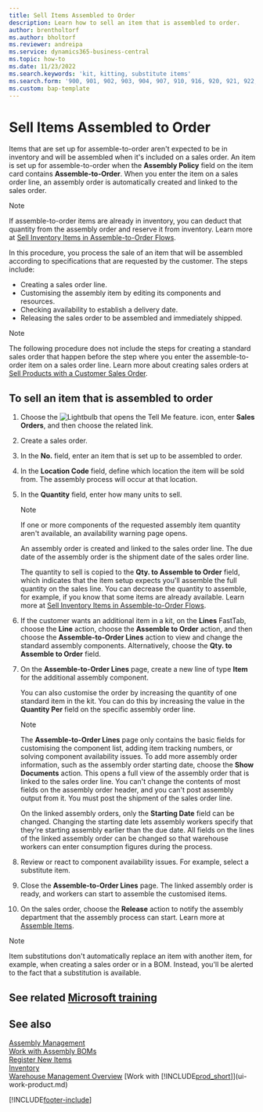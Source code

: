 ```yaml
---
title: Sell Items Assembled to Order
description: Learn how to sell an item that is assembled to order.
author: brentholtorf
ms.author: bholtorf
ms.reviewer: andreipa
ms.service: dynamics365-business-central
ms.topic: how-to
ms.date: 11/23/2022
ms.search.keywords: 'kit, kitting, substitute items'
ms.search.form: '900, 901, 902, 903, 904, 907, 910, 916, 920, 921, 922, 923, 940, 941, 942, 930, 931, 932, 914, 915, 905'
ms.custom: bap-template
---
```

# <a name="sell-items-assembled-to-order"></a>Sell Items Assembled to Order

Items that are set up for assemble-to-order aren't expected to be in inventory and will be assembled when it's included on a sales order. An item is set up for assemble-to-order when the **Assembly Policy** field on the item card contains **Assemble-to-Order**. When you enter the item on a sales order line, an assembly order is automatically created and linked to the sales order.  

> [!NOTE]  
> If assemble-to-order items are already in inventory, you can deduct that quantity from the assembly order and reserve it from inventory. Learn more at [Sell Inventory Items in Assemble-to-Order Flows](assembly-how-to-sell-assemble-to-order-items-and-inventory-items-together.md).  

In this procedure, you process the sale of an item that will be assembled according to specifications that are requested by the customer. The steps include: 

* Creating a sales order line.
* Customising the assembly item by editing its components and resources.
* Checking availability to establish a delivery date.
* Releasing the sales order to be assembled and immediately shipped.  

> [!NOTE]  
> The following procedure does not include the steps for creating a standard sales order that happen before the step where you enter the assemble-to-order item on a sales order line. Learn more about creating sales orders at [Sell Products with a Customer Sales Order](sales-how-sell-products.md).  

## <a name="to-sell-an-item-that-is-assembled-to-order"></a>To sell an item that is assembled to order

1. Choose the ![Lightbulb that opens the Tell Me feature.](media/ui-search/search_small.png "Tell me what you want to do") icon, enter **Sales Orders**, and then choose the related link.  
2. Create a sales order. 
3. In the **No.** field, enter an item that is set up to be assembled to order.  
4. In the **Location Code** field, define which location the item will be sold from. The assembly process will occur at that location.  
5. In the **Quantity** field, enter how many units to sell.  

    > [!NOTE]  
    >  If one or more components of the requested assembly item quantity aren't available, an availability warning page opens. <!-- Check whether the field help would be useful. For more information, see Assembly Availability.  -->

    An assembly order is created and linked to the sales order line. The due date of the assembly order is the shipment date of the sales order line.  

    The quantity to sell is copied to the **Qty. to Assemble to Order** field, which indicates that the item setup expects you'll assemble the full quantity on the sales line. You can decrease the quantity to assemble, for example, if you know that some items are already available. Learn more at [Sell Inventory Items in Assemble-to-Order Flows](assembly-how-to-sell-inventory-items-in-assemble-to-order-flows.md).  

6. If the customer wants an additional item in a kit, on the **Lines** FastTab, choose the **Line** action, choose the **Assemble to Order** action, and then choose the **Assemble-to-Order Lines** action to view and change the standard assembly components. Alternatively, choose the **Qty. to Assemble to Order** field.  
7. On the **Assemble-to-Order Lines** page, create a new line of type **Item** for the additional assembly component.  

    You can also customise the order by increasing the quantity of one standard item in the kit. You can do this by increasing the value in the **Quantity Per** field on the specific assembly order line.  

    > [!NOTE]  
    >  The **Assemble-to-Order Lines** page only contains the basic fields for customising the component list, adding item tracking numbers, or solving component availability issues. To add more assembly order information, such as the assembly order starting date, choose the **Show Documents** action. This opens a full view of the assembly order that is linked to the sales order line. You can't change the contents of most fields on the assembly order header, and you can't post assembly output from it. You must post the shipment of the sales order line.  
    >
    >  On the linked assembly orders, only the **Starting Date** field can be changed. Changing the starting date lets assembly workers specify that they're starting assembly earlier than the due date. All fields on the lines of the linked assembly order can be changed so that warehouse workers can enter consumption figures during the process.  

8. Review or react to component availability issues. For example, select a substitute item.  
9. Close the **Assemble-to-Order Lines** page. The linked assembly order is ready, and workers can start to assemble the customised items.  
10. On the sales order, choose the **Release** action to notify the assembly department that the assembly process can start. Learn more at [Assemble Items](assembly-how-to-assemble-items.md).  

> [!NOTE]  
> Item substitutions don't automatically replace an item with another item, for example, when creating a sales order or in a BOM. Instead, you'll be alerted to the fact that a substitution is available.

## <a name="see-related-microsoft-training"></a>See related [Microsoft training](/training/modules/assemble-to-order-dynamics-365-business-central/)

## <a name="see-also"></a>See also

[Assembly Management](assembly-assemble-items.md)  
[Work with Assembly BOMs](assembly-how-work-assembly-boms.md)  
[Register New Items](inventory-how-register-new-items.md)  
[Inventory](inventory-manage-inventory.md)  
[Warehouse Management Overview](design-details-warehouse-management.md)
[Work with [!INCLUDE[prod_short](includes/prod_short.md)]](ui-work-product.md)  

[!INCLUDE[footer-include](includes/footer-banner.md)]
